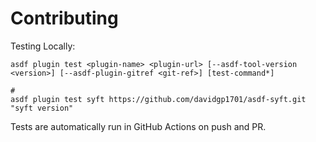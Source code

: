 # Contributing

Testing Locally:

```shell
asdf plugin test <plugin-name> <plugin-url> [--asdf-tool-version <version>] [--asdf-plugin-gitref <git-ref>] [test-command*]

#
asdf plugin test syft https://github.com/davidgp1701/asdf-syft.git "syft version"
```

Tests are automatically run in GitHub Actions on push and PR.
